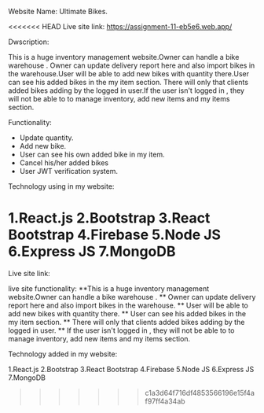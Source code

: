 Website Name: Ultimate Bikes.

<<<<<<< HEAD
Live site link: https://assignment-11-eb5e6.web.app/

Dwscription:

This is a huge inventory management website.Owner can handle a bike warehouse . Owner can update delivery report here and also import bikes in the warehouse.User will be able to add new bikes with quantity there.User can see his added bikes in the my item section. There will only that clients added bikes adding by the logged in user.If the user isn't logged in , they will not be able to to manage inventory, add new items and my items section.

Functionality:
- Update quantity.
- Add new bike.
- User can see his own added bike in my item.
- Cancel his/her added bikes
- User JWT verification system.

Technology using in my website:

1.React.js
 2.Bootstrap 
 3.React Bootstrap
  4.Firebase
   5.Node JS
    6.Express JS 
    7.MongoDB
=======
Live site link: 

live site functionality:
**This is a huge inventory management website.Owner can handle a bike warehouse .
** Owner can update delivery report here and also import bikes in the warehouse.
** User will be able to add new bikes with quantity there.
** User can see his added bikes in the my item section.
** There will only that clients added bikes adding by the logged in user.
** If the user isn't logged in , they will not be able to to manage inventory, add new items and my items section.
    
Technology added in my website:

1.React.js
2.Bootstrap
3.React Bootstrap
4.Firebase
5.Node JS
6.Express JS
7.MongoDB
>>>>>>> c1a3d64f716df4853566196e15f4af97ff4a34ab
